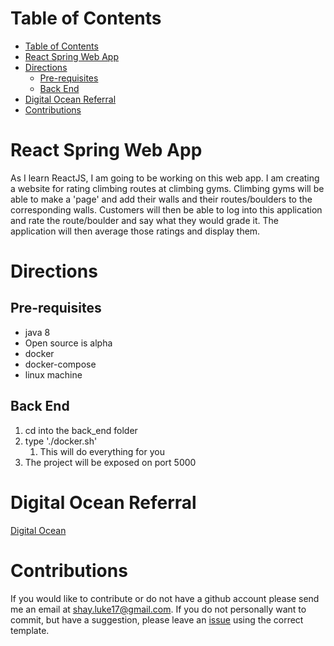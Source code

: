 # Table of Contents

- [Table of Contents](#table-of-contents)
- [React Spring Web App](#react-spring-web-app)
- [Directions](#directions)
  - [Pre-requisites](#pre-requisites)
  - [Back End](#back-end)
- [Digital Ocean Referral](#digital-ocean-referral)
- [Contributions](#contributions)

# React Spring Web App

As I learn ReactJS, I am going to be working on this web app. I am creating a website for rating climbing routes at climbing gyms. Climbing gyms will be able to make a 'page' and add their walls and their routes/boulders to the corresponding walls. Customers will then be able to log into this application and rate the route/boulder and say what they would grade it. The application will then average those ratings and display them.

# Directions

## Pre-requisites

-   java 8
  -  Open source is alpha
-   docker
-   docker-compose
-   linux machine

## Back End

1. cd into the back_end folder
2. type './docker.sh'
    1. This will do everything for you
3. The project will be exposed on port 5000

# Digital Ocean Referral

[Digital Ocean](https://m.do.co/c/17eeaaa0e7fb)

# Contributions

If you would like to contribute or do not have a github account please send me an email at shay.luke17@gmail.com. If you do not personally want to commit, but have a suggestion, please leave an [issue](https://github.com/LukeShay/react-spring-web-app/issues) using the correct template.
